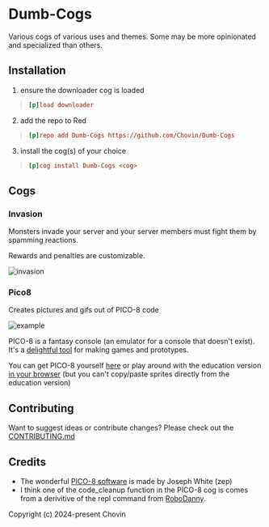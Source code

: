 # Dumb-Cogs

Various cogs of various uses and themes. Some may be more opinionated and specialized than others.

## Installation

1. ensure the downloader cog is loaded
> ```ini
> [p]load downloader
> ```
2. add the repo to Red
> ```ini
> [p]repo add Dumb-Cogs https://github.com/Chovin/Dumb-Cogs
> ```
3. install the cog(s) of your choice
> ```ini
> [p]cog install Dumb-Cogs <cog>
> ```

## Cogs

### Invasion

Monsters invade your server and your server members must fight them by spamming reactions.

Rewards and penalties are customizable.

![invasion](https://github.com/user-attachments/assets/8031be42-f8a9-4e5c-bd6f-eb3cd3f9afbc)

### Pico8

Creates pictures and gifs out of PICO-8 code

![example](https://github.com/user-attachments/assets/ce11ec8a-d8c3-4927-8436-04bb6ec413e3)

PICO-8 is a fantasy console (an emulator for a console that doesn't exist). It's a [delightful tool](https://youtu.be/K5RXMuH54iw) for making games and prototypes.

You can get PICO-8 yourself [here](https://www.lexaloffle.com/pico-8.php) or 
play around with the education version [in your browser](https://www.pico-8-edu.com/) (but you can't copy/paste sprites directly from the education version)

## Contributing

Want to suggest ideas or contribute changes? Please check out the [CONTRIBUTING.md](CONTRIBUTING.md)

## Credits

* The wonderful [PICO-8 software](https://pico8.com/) is made by Joseph White (zep)
* I think one of the code_cleanup function in the PICO-8 cog is comes from a derivitive of the repl command from [RoboDanny](https://github.com/Rapptz/RoboDanny/blob/rewrite/cogs/admin.py#L97-L104).

Copyright (c) 2024-present Chovin
